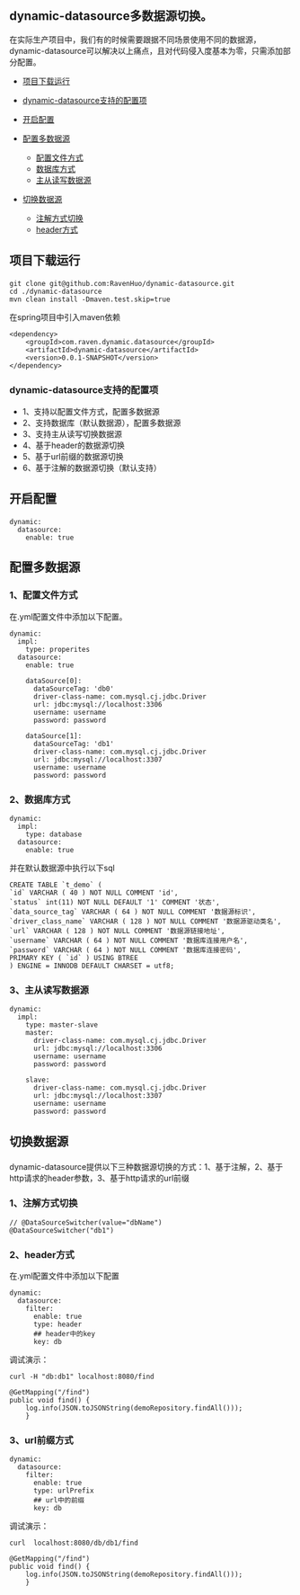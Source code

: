 ## dynamic-datasource多数据源切换。

在实际生产项目中，我们有的时候需要跟据不同场景使用不同的数据源，dynamic-datasource可以解决以上痛点，且对代码侵入度基本为零，只需添加部分配置。


- [项目下载运行](#项目下载运行)
- [dynamic-datasource支持的配置项](#dynamic-datasource支持的配置项)
- [开启配置](#开启配置)
- [配置多数据源](#配置多数据源)
    
    - [配置文件方式](#配置文件方式) 
    - [数据库方式](#数据库方式)
    - [主从读写数据源](#主从读写数据源)
- [切换数据源](#切换数据源)
    - [注解方式切换](#切换数据源)
    - [header方式](#header方式)


## <p id="项目下载运行"> 项目下载运行

```
git clone git@github.com:RavenHuo/dynamic-datasource.git
cd ./dynamic-datasource
mvn clean install -Dmaven.test.skip=true
```

在spring项目中引入maven依赖
```
<dependency>
    <groupId>com.raven.dynamic.datasource</groupId>
    <artifactId>dynamic-datasource</artifactId>
    <version>0.0.1-SNAPSHOT</version>
</dependency>
```

### <p id="dynamic-datasource支持的配置项"> dynamic-datasource支持的配置项

- 1、支持以配置文件方式，配置多数据源
- 2、支持数据库（默认数据源），配置多数据源
- 3、支持主从读写切换数据源
- 4、基于header的数据源切换
- 5、基于url前缀的数据源切换
- 6、基于注解的数据源切换（默认支持）


## <p id="开启配置">开启配置

```
dynamic:
  datasource:
    enable: true
```



## <p id="配置多数据源">配置多数据源
### <p id="配置文件方式"> 1、配置文件方式
在.yml配置文件中添加以下配置。
```
dynamic:
  impl:
    type: properites
  datasource:
    enable: true

    dataSource[0]:
      dataSourceTag: 'db0'
      driver-class-name: com.mysql.cj.jdbc.Driver
      url: jdbc:mysql://localhost:3306
      username: username
      password: password
    
    dataSource[1]:
      dataSourceTag: 'db1'
      driver-class-name: com.mysql.cj.jdbc.Driver
      url: jdbc:mysql://localhost:3307
      username: username
      password: password

```

### <p id="数据库方式">2、数据库方式

```
dynamic:
  impl:
    type: database
  datasource:
    enable: true
```

并在默认数据源中执行以下sql
```
CREATE TABLE `t_demo` (
`id` VARCHAR ( 40 ) NOT NULL COMMENT 'id',
`status` int(11) NOT NULL DEFAULT '1' COMMENT '状态',
`data_source_tag` VARCHAR ( 64 ) NOT NULL COMMENT '数据源标识',
`driver_class_name` VARCHAR ( 128 ) NOT NULL COMMENT '数据源驱动类名',
`url` VARCHAR ( 128 ) NOT NULL COMMENT '数据源链接地址',
`username` VARCHAR ( 64 ) NOT NULL COMMENT '数据库连接用户名',
`password` VARCHAR ( 64 ) NOT NULL COMMENT '数据库连接密码',
PRIMARY KEY ( `id` ) USING BTREE 
) ENGINE = INNODB DEFAULT CHARSET = utf8;
```
### <p id="主从读写数据源">3、主从读写数据源

```
dynamic:
  impl:
    type: master-slave
    master:
      driver-class-name: com.mysql.cj.jdbc.Driver
      url: jdbc:mysql://localhost:3306
      username: username
      password: password
  
    slave:
      driver-class-name: com.mysql.cj.jdbc.Driver
      url: jdbc:mysql://localhost:3307
      username: username
      password: password
```

## <p id="切换数据源">切换数据源
dynamic-datasource提供以下三种数据源切换的方式：1、基于注解，2、基于http请求的header参数，3、基于http请求的url前缀

### <p id="注解方式切换">1、注解方式切换
```
// @DataSourceSwitcher(value="dbName")
@DataSourceSwitcher("db1")
```

### <p id="header方式">2、header方式
在.yml配置文件中添加以下配置

```
dynamic:
  datasource:
    filter:
      enable: true
      type: header
      ## header中的key
      key: db
```
调试演示：

```
curl -H "db:db1" localhost:8080/find

@GetMapping("/find")
public void find() {
    log.info(JSON.toJSONString(demoRepository.findAll()));
    }
```

### <p id="url前缀方式">3、url前缀方式

```
dynamic:
  datasource:
    filter:
      enable: true
      type: urlPrefix
      ## url中的前缀
      key: db
```
调试演示：
```
curl  localhost:8080/db/db1/find

@GetMapping("/find")
public void find() {
    log.info(JSON.toJSONString(demoRepository.findAll()));
    }
```

